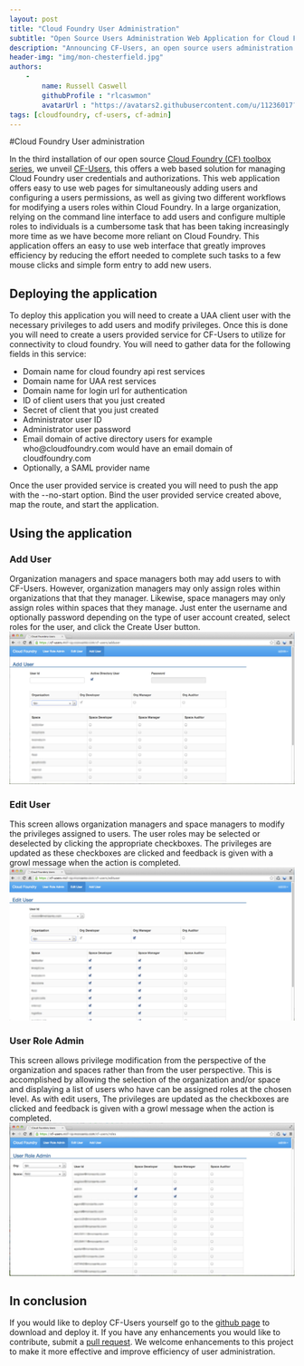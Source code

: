 ```yaml
---
layout: post
title: "Cloud Foundry User Administration"
subtitle: "Open Source Users Administration Web Application for Cloud Foundry"
description: "Announcing CF-Users, an open source users administration web application for Cloud Foundry"
header-img: "img/mon-chesterfield.jpg"
authors:
    -
        name: Russell Caswell
        githubProfile : "rlcaswmon"
        avatarUrl : "https://avatars2.githubusercontent.com/u/11236017?v=3"
tags: [cloudfoundry, cf-users, cf-admin]
---
```

#Cloud Foundry User administration

In the third installation of our open source [Cloud Foundry (CF) toolbox series](http://engineering.monsanto.com/2015/07/22/building-an-open-source-cloud-foundry-toolbox/), we unveil [CF-Users](https://github.com/MonsantoCo/cf-users), this offers a web based solution for managing Cloud Foundry user credentials and authorizations.   This web application offers easy to use web pages for simultaneously adding users and configuring a users permissions, as well as giving two different workflows for modifying a users roles within Cloud Foundry.  In a large organization, relying on the command line interface to add users and configure multiple roles to individuals is a cumbersome task that has been taking increasingly more time as we have become more reliant on Cloud Foundry.  This application offers an easy to use web interface that greatly improves efficiency by reducing the effort needed to complete such tasks to a few mouse clicks and simple form entry to add new users.

## Deploying the application
To deploy this application you will need to  create a UAA client user with the necessary privileges to add users and modify privileges.  Once this is done you will need to create a users provided service for CF-Users to utilize for connectivity to cloud foundry.  You will need to gather data for the following fields in this service:
<ul>
<li>Domain name for cloud foundry api rest services</li>
<li>Domain name for UAA rest services</li>
<li>Domain name for login url for authentication</li>
<li>ID of client users that you just created</li>
<li>Secret of client that you just created</li>
<li>Administrator user ID</li>
<li>Administrator user password</li>
<li>Email domain of active directory users for example who@cloudfoundry.com would have an email domain of cloudfoundry.com</li>
<li>Optionally, a SAML provider name</li>
</ul>

Once the user provided service is created you will need to push the app with the --no-start option.  Bind the user provided service created above, map the route, and start the application.

## Using the application

### Add User
Organization managers and space managers both may add users to with CF-Users.  However, organization managers may only assign roles within organizations that that they manager.  Likewise, space managers may only assign roles within spaces that they manage.  Just enter the username and optionally password depending on the type of user account created, select roles for the user, and click the Create User button.
![Add user ](/img/AddUser.jpg)

### Edit User
This screen allows organization managers and space managers to modify the privileges assigned to users.  The user roles may be selected or deselected by clicking the appropriate checkboxes.   The privileges are updated as these checkboxes are clicked and feedback is given with a growl message when the action is completed.
![Edit user ](/img/EditUser.jpg)

### User Role Admin
This screen allows privilege modification from the perspective of the organization and spaces rather than from the user perspective.  This is accomplished by allowing the selection of the organization and/or space and displaying a list of users who have can be assigned roles at the chosen level.  As with edit users, The privileges are updated as the checkboxes are clicked and feedback is given with a growl message when the action is completed.
![User role admin ](/img/UserRoleAdmin.jpg)

##  In conclusion  
If you would like to deploy CF-Users yourself go to the [github page](https://github.com/MonsantoCo/cf-users) to download and deploy it.  If you have any enhancements you would like to contribute, submit a [pull request](https://help.github.com/articles/using-pull-requests/).  We welcome enhancements to this project to make it more effective and improve efficiency of user administration.